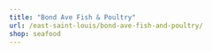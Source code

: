 ```yaml
---
title: "Bond Ave Fish & Poultry"
url: /east-saint-louis/bond-ave-fish-and-poultry/
shop: seafood
---
```

